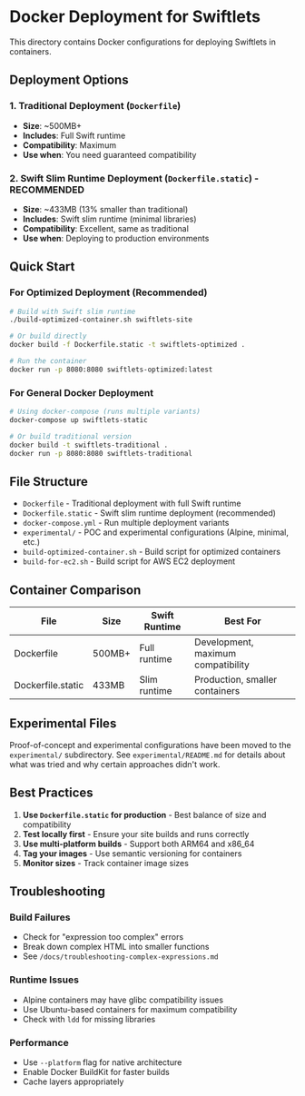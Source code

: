 # Docker Deployment for Swiftlets

This directory contains Docker configurations for deploying Swiftlets in containers.

## Deployment Options

### 1. Traditional Deployment (`Dockerfile`)
- **Size**: ~500MB+
- **Includes**: Full Swift runtime
- **Compatibility**: Maximum
- **Use when**: You need guaranteed compatibility

### 2. Swift Slim Runtime Deployment (`Dockerfile.static`) - RECOMMENDED
- **Size**: ~433MB (13% smaller than traditional)
- **Includes**: Swift slim runtime (minimal libraries)
- **Compatibility**: Excellent, same as traditional
- **Use when**: Deploying to production environments


## Quick Start

### For Optimized Deployment (Recommended)
```bash
# Build with Swift slim runtime
./build-optimized-container.sh swiftlets-site

# Or build directly
docker build -f Dockerfile.static -t swiftlets-optimized .

# Run the container
docker run -p 8080:8080 swiftlets-optimized:latest
```

### For General Docker Deployment
```bash
# Using docker-compose (runs multiple variants)
docker-compose up swiftlets-static

# Or build traditional version
docker build -t swiftlets-traditional .
docker run -p 8080:8080 swiftlets-traditional
```

## File Structure

- `Dockerfile` - Traditional deployment with full Swift runtime
- `Dockerfile.static` - Swift slim runtime deployment (recommended)
- `docker-compose.yml` - Run multiple deployment variants
- `experimental/` - POC and experimental configurations (Alpine, minimal, etc.)
- `build-optimized-container.sh` - Build script for optimized containers
- `build-for-ec2.sh` - Build script for AWS EC2 deployment

## Container Comparison

| File | Size | Swift Runtime | Best For |
|------|------|---------------|----------|
| Dockerfile | 500MB+ | Full runtime | Development, maximum compatibility |
| Dockerfile.static | 433MB | Slim runtime | Production, smaller containers |

## Experimental Files

Proof-of-concept and experimental configurations have been moved to the `experimental/` subdirectory. See `experimental/README.md` for details about what was tried and why certain approaches didn't work.

## Best Practices

1. **Use `Dockerfile.static` for production** - Best balance of size and compatibility
2. **Test locally first** - Ensure your site builds and runs correctly
3. **Use multi-platform builds** - Support both ARM64 and x86_64
4. **Tag your images** - Use semantic versioning for containers
5. **Monitor sizes** - Track container image sizes

## Troubleshooting

### Build Failures
- Check for "expression too complex" errors
- Break down complex HTML into smaller functions
- See `/docs/troubleshooting-complex-expressions.md`

### Runtime Issues
- Alpine containers may have glibc compatibility issues
- Use Ubuntu-based containers for maximum compatibility
- Check with `ldd` for missing libraries

### Performance
- Use `--platform` flag for native architecture
- Enable Docker BuildKit for faster builds
- Cache layers appropriately